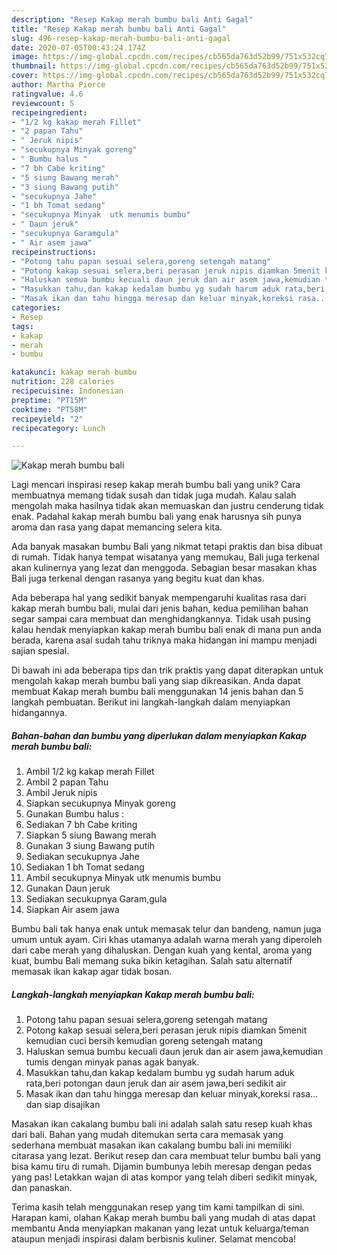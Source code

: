 ```yaml
---
description: "Resep Kakap merah bumbu bali Anti Gagal"
title: "Resep Kakap merah bumbu bali Anti Gagal"
slug: 496-resep-kakap-merah-bumbu-bali-anti-gagal
date: 2020-07-05T00:43:24.174Z
image: https://img-global.cpcdn.com/recipes/cb565da763d52b99/751x532cq70/kakap-merah-bumbu-bali-foto-resep-utama.jpg
thumbnail: https://img-global.cpcdn.com/recipes/cb565da763d52b99/751x532cq70/kakap-merah-bumbu-bali-foto-resep-utama.jpg
cover: https://img-global.cpcdn.com/recipes/cb565da763d52b99/751x532cq70/kakap-merah-bumbu-bali-foto-resep-utama.jpg
author: Martha Pierce
ratingvalue: 4.6
reviewcount: 5
recipeingredient:
- "1/2 kg kakap merah Fillet"
- "2 papan Tahu"
- " Jeruk nipis"
- "secukupnya Minyak goreng"
- " Bumbu halus "
- "7 bh Cabe kriting"
- "5 siung Bawang merah"
- "3 siung Bawang putih"
- "secukupnya Jahe"
- "1 bh Tomat sedang"
- "secukupnya Minyak  utk menumis bumbu"
- " Daun jeruk"
- "secukupnya Garamgula"
- " Air asem jawa"
recipeinstructions:
- "Potong tahu papan sesuai selera,goreng setengah matang"
- "Potong kakap sesuai selera,beri perasan jeruk nipis diamkan 5menit kemudian cuci bersih kemudian goreng setengah matang"
- "Haluskan semua bumbu kecuali daun jeruk dan air asem jawa,kemudian tumis dengan minyak panas agak banyak."
- "Masukkan tahu,dan kakap kedalam bumbu yg sudah harum aduk rata,beri potongan daun jeruk dan air asem jawa,beri sedikit air"
- "Masak ikan dan tahu hingga meresap dan keluar minyak,koreksi rasa... dan siap disajikan"
categories:
- Resep
tags:
- kakap
- merah
- bumbu

katakunci: kakap merah bumbu 
nutrition: 228 calories
recipecuisine: Indonesian
preptime: "PT15M"
cooktime: "PT58M"
recipeyield: "2"
recipecategory: Lunch

---
```



![Kakap merah bumbu bali](https://img-global.cpcdn.com/recipes/cb565da763d52b99/751x532cq70/kakap-merah-bumbu-bali-foto-resep-utama.jpg)

Lagi mencari inspirasi resep kakap merah bumbu bali yang unik? Cara membuatnya memang tidak susah dan tidak juga mudah. Kalau salah mengolah maka hasilnya tidak akan memuaskan dan justru cenderung tidak enak. Padahal kakap merah bumbu bali yang enak harusnya sih punya aroma dan rasa yang dapat memancing selera kita.

Ada banyak masakan bumbu Bali yang nikmat tetapi praktis dan bisa dibuat di rumah. Tidak hanya tempat wisatanya yang memukau, Bali juga terkenal akan kulinernya yang lezat dan menggoda. Sebagian besar masakan khas Bali juga terkenal dengan rasanya yang begitu kuat dan khas.

Ada beberapa hal yang sedikit banyak mempengaruhi kualitas rasa dari kakap merah bumbu bali, mulai dari jenis bahan, kedua pemilihan bahan segar sampai cara membuat dan menghidangkannya. Tidak usah pusing kalau hendak menyiapkan kakap merah bumbu bali enak di mana pun anda berada, karena asal sudah tahu triknya maka hidangan ini mampu menjadi sajian spesial.


Di bawah ini ada beberapa tips dan trik praktis yang dapat diterapkan untuk mengolah kakap merah bumbu bali yang siap dikreasikan. Anda dapat membuat Kakap merah bumbu bali menggunakan 14 jenis bahan dan 5 langkah pembuatan. Berikut ini langkah-langkah dalam menyiapkan hidangannya.

<!--inarticleads1-->

##### Bahan-bahan dan bumbu yang diperlukan dalam menyiapkan Kakap merah bumbu bali:

1. Ambil 1/2 kg kakap merah Fillet
1. Ambil 2 papan Tahu
1. Ambil  Jeruk nipis
1. Siapkan secukupnya Minyak goreng
1. Gunakan  Bumbu halus :
1. Sediakan 7 bh Cabe kriting
1. Siapkan 5 siung Bawang merah
1. Gunakan 3 siung Bawang putih
1. Sediakan secukupnya Jahe
1. Sediakan 1 bh Tomat sedang
1. Ambil secukupnya Minyak  utk menumis bumbu
1. Gunakan  Daun jeruk
1. Sediakan secukupnya Garam,gula
1. Siapkan  Air asem jawa


Bumbu bali tak hanya enak untuk memasak telur dan bandeng, namun juga umum untuk ayam. Ciri khas utamanya adalah warna merah yang diperoleh dari cabe merah yang dihaluskan. Dengan kuah yang kental, aroma yang kuat, bumbu Bali memang suka bikin ketagihan. Salah satu alternatif memasak ikan kakap agar tidak bosan. 

<!--inarticleads2-->

##### Langkah-langkah menyiapkan Kakap merah bumbu bali:

1. Potong tahu papan sesuai selera,goreng setengah matang
1. Potong kakap sesuai selera,beri perasan jeruk nipis diamkan 5menit kemudian cuci bersih kemudian goreng setengah matang
1. Haluskan semua bumbu kecuali daun jeruk dan air asem jawa,kemudian tumis dengan minyak panas agak banyak.
1. Masukkan tahu,dan kakap kedalam bumbu yg sudah harum aduk rata,beri potongan daun jeruk dan air asem jawa,beri sedikit air
1. Masak ikan dan tahu hingga meresap dan keluar minyak,koreksi rasa... dan siap disajikan


Masakan ikan cakalang bumbu bali ini adalah salah satu resep kuah khas dari bali. Bahan yang mudah ditemukan serta cara memasak yang sederhana membuat masakan ikan cakalang bumbu bali ini memiliki citarasa yang lezat. Berikut resep dan cara membuat telur bumbu bali yang bisa kamu tiru di rumah. Dijamin bumbunya lebih meresap dengan pedas yang pas! Letakkan wajan di atas kompor yang telah diberi sedikit minyak, dan panaskan. 

Terima kasih telah menggunakan resep yang tim kami tampilkan di sini. Harapan kami, olahan Kakap merah bumbu bali yang mudah di atas dapat membantu Anda menyiapkan makanan yang lezat untuk keluarga/teman ataupun menjadi inspirasi dalam berbisnis kuliner. Selamat mencoba!
